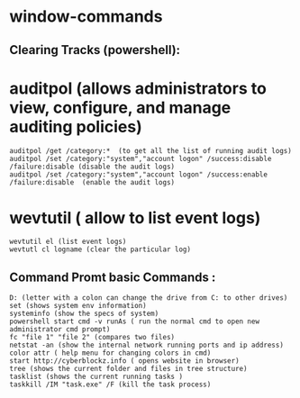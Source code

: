 # window-commands

Clearing Tracks (powershell):
-------------------------------------
# auditpol (allows administrators to view, configure, and manage auditing policies)
```
auditpol /get /category:*  (to get all the list of running audit logs)
auditpol /set /category:"system","account logon" /success:disable /failure:disable (disable the audit logs)
auditpol /set /category:"system","account logon" /success:enable /failure:disable  (enable the audit logs)
```
# wevtutil ( allow to list event logs)
```
wevtutil el (list event logs)
wevtutl cl logname (clear the particular log)
```

Command Promt basic Commands :
-----------------------------------------
```
D: (letter with a colon can change the drive from C: to other drives)
set (shows system env information)
systeminfo (show the specs of system)
powershell start cmd -v runAs ( run the normal cmd to open new administrator cmd prompt)
fc "file 1" "file 2" (compares two files)
netstat -an (show the internal network running ports and ip address)
color attr ( help menu for changing colors in cmd)
start http://cyberblockz.info ( opens website in browser)
tree (shows the current folder and files in tree structure)
tasklist (shows the current running tasks )
taskkill /IM "task.exe" /F (kill the task process)

 
